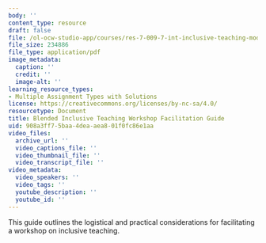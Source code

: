 ```yaml
---
body: ''
content_type: resource
draft: false
file: /ol-ocw-studio-app/courses/res-7-009-7-int-inclusive-teaching-module-fall-2022/mitres_7_009_f22_facilitation_guide_incl_teach.pdf
file_size: 234886
file_type: application/pdf
image_metadata:
  caption: ''
  credit: ''
  image-alt: ''
learning_resource_types:
- Multiple Assignment Types with Solutions
license: https://creativecommons.org/licenses/by-nc-sa/4.0/
resourcetype: Document
title: Blended Inclusive Teaching Workshop Facilitation Guide
uid: 908a3ff7-5baa-4dea-aea8-01f0fc86e1aa
video_files:
  archive_url: ''
  video_captions_file: ''
  video_thumbnail_file: ''
  video_transcript_file: ''
video_metadata:
  video_speakers: ''
  video_tags: ''
  youtube_description: ''
  youtube_id: ''
---
```

This guide outlines the logistical and practical considerations for facilitating a workshop on inclusive teaching.